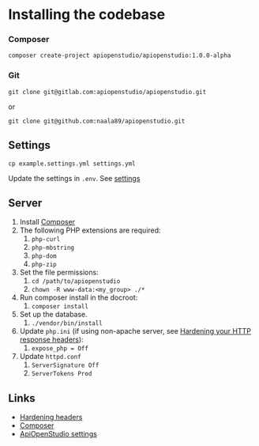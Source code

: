 Installing the codebase
=======================

### Composer

    composer create-project apiopenstudio/apiopenstudio:1.0.0-alpha

### Git

    git clone git@gitlab.com:apiopenstudio/apiopenstudio.git

or

    git clone git@github.com:naala89/apiopenstudio.git

Settings
--------

    cp example.settings.yml settings.yml

Update the settings in `.env`. See [settings][settings]

Server
------

1. Install [Composer][composer]
2. The following PHP extensions are required:
    1. `php-curl`
    2. `php-mbstring`
    3. `php-dom`
    4. `php-zip`
3. Set the file permissions:
    1. `cd /path/to/apiopenstudio`
    2. `chown -R www-data:<my_group> ./*`
4. Run composer install in the docroot:
    1. `composer install`
5. Set up the database.
    1. `./vendor/bin/install`
6. Update `php.ini` (if using non-apache server,
   see [Hardening your HTTP response headers][hardening_headers]):
    1. `expose_php = Off`
7. Update `httpd.conf`
    1. `ServerSignature Off`
    2. `ServerTokens Prod`

Links
-----

* [Hardening headers][hardening_headers]
* [Composer][composer]
* [ApiOpenStudio settings][settings]

[hardening_headers]: https://scotthelme.co.uk/hardening-your-http-response-headers/#removingheaders

[composer]: https://getcomposer.org/

[settings]: /installation/api/settings.html
